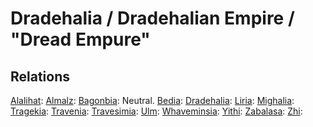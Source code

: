 # Dradehalia / Dradehalian Empire / "Dread Empure"

## Relations
[Alalihat](/Nations/Alalihat.md):
[Almalz](/Nations/Almalz.md):
[Bagonbia](/Nations/Bagonbia.md): Neutral.
[Bedia](/Nations/Bedia.md):
[Dradehalia](/Nations/Dradehalia.md):
[Liria](/Nations/Liria.md):
[Mighalia](/Nations/Mighalia.md):
[Tragekia](/Nations/Tragekia.md):
[Travenia](/Nations/Travenia.md):
[Travesimia](/Nations/Travesimia.md):
[Ulm](/Nations/Ulm.md):
[Whaveminsia](/Nations/Whaveminsia.md):
[Yithi](/Nations/Yithi.md): 
[Zabalasa](/Nations/Zabalasa.md):
[Zhi](/Nations/Zhi.md):
